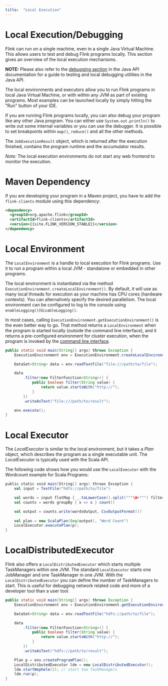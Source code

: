 ```yaml
---
title:  "Local Execution"
---
```


# Local Execution/Debugging

Flink can run on a single machine, even in a single Java Virtual Machine. This allows users to test and debug Flink programs locally. This section gives an overview of the local execution mechanisms.

**NOTE:** Please also refer to the [debugging section](java_api_guide.html#debugging) in the Java API documentation for a guide to testing and local debugging utilities in the Java API.

The local environments and executors allow you to run Flink programs in local Java Virtual Machine, or with within any JVM as part of existing programs. Most examples can be launched locally by simply hitting the "Run" button of your IDE.

If you are running Flink programs locally, you can also debug your program like any other Java program. You can either use `System.out.println()` to write out some internal variables or you can use the debugger. It is possible to set breakpoints within `map()`, `reduce()` and all the other methods.

The `JobExecutionResult` object, which is returned after the execution finished, contains the program runtime and the accumulator results.

*Note:* The local execution environments do not start any web frontend to monitor the execution.


# Maven Dependency

If you are developing your program in a Maven project, you have to add the `flink-clients` module using this dependency:

```xml
<dependency>
  <groupId>org.apache.flink</groupId>
  <artifactId>flink-clients</artifactId>
  <version>{{site.FLINK_VERSION_STABLE}}</version>
</dependency>
```

# Local Environment

The `LocalEnvironment` is a handle to local execution for Flink programs. Use it to run a program within a local JVM - standalone or embedded in other programs.

The local environment is instantiated via the method `ExecutionEnvironment.createLocalEnvironment()`. By default, it will use as many local threads for execution as your machine has CPU cores (hardware contexts). You can alternatively specify the desired parallelism. The local environment can be configured to log to the console using `enableLogging()`/`disableLogging()`.

In most cases, calling `ExecutionEnvironment.getExecutionEnvironment()` is the even better way to go. That method returns a `LocalEnvironment` when the program is started locally (outside the command line interface), and it returns a pre-configured environment for cluster execution, when the program is invoked by the [command line interface](cli.html).

```java
public static void main(String[] args) throws Exception {
    ExecutionEnvironment env = ExecutionEnvironment.createLocalEnvironment();

    DataSet<String> data = env.readTextFile("file:///path/to/file");

    data
        .filter(new FilterFunction<String>() {
            public boolean filter(String value) {
                return value.startsWith("http://");
            }
        })
        .writeAsText("file:///path/to/result");

    env.execute();
}
```


# Local Executor

The *LocalExecutor* is similar to the local environment, but it takes a *Plan* object, which describes the program as a single executable unit. The *LocalExecutor* is typically used with the Scala API. 

The following code shows how you would use the `LocalExecutor` with the Wordcount example for Scala Programs:

```scala
public static void main(String[] args) throws Exception {
    val input = TextFile("hdfs://path/to/file")

    val words = input flatMap { _.toLowerCase().split("""\W+""") filter { _ != "" } }
    val counts = words groupBy { x => x } count()

    val output = counts.write(wordsOutput, CsvOutputFormat())
  
    val plan = new ScalaPlan(Seq(output), "Word Count")
    LocalExecutor.executePlan(p);
}
```


# LocalDistributedExecutor

Flink also offers a `LocalDistributedExecutor` which starts multiple TaskManagers within one JVM. The standard `LocalExecutor` starts one JobManager and one TaskManager in one JVM.
With the `LocalDistributedExecutor` you can define the number of TaskManagers to start. This is useful for debugging network related code and more of a developer tool than a user tool.

```java
public static void main(String[] args) throws Exception {
    ExecutionEnvironment env = ExecutionEnvironment.getExecutionEnvironment();

    DataSet<String> data = env.readTextFile("hdfs://path/to/file");

    data
        .filter(new FilterFunction<String>() {
            public boolean filter(String value) {
                return value.startsWith("http://");
            }
        })
        .writeAsText("hdfs://path/to/result");

    Plan p = env.createProgramPlan();
    LocalDistributedExecutor lde = new LocalDistributedExecutor();
    lde.startNephele(2); // start two TaskManagers
    lde.run(p);
}
```


